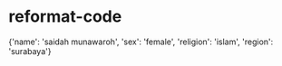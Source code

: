 # reformat-code
{'name': 'saidah munawaroh', 'sex': 'female', 'religion': 'islam', 'region': 'surabaya'}
